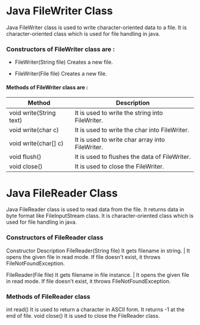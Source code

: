 # Java FileWriter Class
Java FileWriter class is used to write character-oriented data to a file.
It is character-oriented class which is used for file handling in java.
### Constructors of FileWriter class are :
* FileWriter(String file)	Creates a new file.   
- FileWriter(File file)	Creates a new file.

#### Methods of FileWriter class are :


Method |	Description
------------ | -------------
void write(String text)	| It is used to write the string into FileWriter.
void write(char c)	| It is used to write the char into FileWriter.
void write(char[] c)	| It is used to write char array into FileWriter.
void flush() |	It is used to flushes the data of FileWriter.
void close() |	It is used to close the FileWriter.

# Java FileReader Class
Java FileReader class is used to read data from the file. It returns data in byte format like FileInputStream class.
It is character-oriented class which is used for file handling in java.

### Constructors of FileReader class
Constructor	Description
FileReader(String file)	It gets filename in string. | It opens the given file in read mode. If file doesn't exist, it throws FileNotFoundException.

FileReader(File file)	It gets filename in file instance. | It opens the given file in read mode. If file doesn't exist, it throws FileNotFoundException.
### Methods of FileReader class

int read()	It is used to return a character in ASCII form. It returns -1 at the end of file.
void close()	It is used to close the FileReader class.
